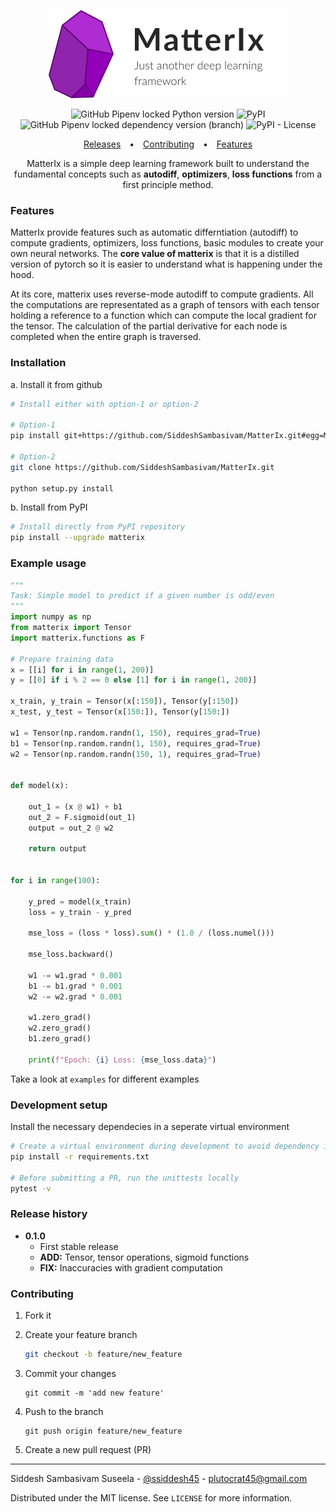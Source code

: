 <p align="center">
    <img src="https://raw.githubusercontent.com/SiddeshSambasivam/MatterIx/master/assets/Logo.png?token=AKHFPP5DPO3RQLN3NBTHJGDA4DBL6" />
</p>
<p align="center">
    <img alt="GitHub Pipenv locked Python version" src="https://img.shields.io/github/pipenv/locked/python-version/SiddeshSambasivam/MatterIx">
    <img alt="PyPI" src="https://img.shields.io/pypi/v/Matterix">
    <img alt="GitHub Pipenv locked dependency version (branch)" src="https://img.shields.io/github/pipenv/locked/dependency-version/SiddeshSambasivam/MatterIx/black/master">
    <img alt="PyPI - License" src="https://img.shields.io/pypi/l/Matterix">
</p>

<p align="center">
  <a style="padding: 0 10px;" target="#" href="#releases">Releases</a> • 
  <a style="padding: 0 10px;" href="#contributing">Contributing</a> • 
  <a style="padding: 0 10px;" href="#features">Features</a>
</p>

<p align="center">
MatterIx is a simple deep learning framework built to understand the fundamental concepts such as <b>autodiff</b>, <b>optimizers</b>, <b>loss functions</b> from a first principle method.
</p>

<h3 style="font-weight:bold">Features</h3>
MatterIx provide features such as automatic differntiation (autodiff) to compute gradients, optimizers, loss functions, basic modules to create your own neural networks. The <b>core value of matterix</b> is that it is a distilled version of pytorch so it is easier to understand what is happening under the hood.

At its core, matterix uses reverse-mode autodiff to compute gradients. All the computations are representated as a graph of tensors with each tensor holding a reference to a function which can compute the local gradient for the tensor. The calculation of the partial derivative for each node is completed when the entire graph is traversed.

<h3 style="font-weight:bold">Installation</h3>
a. Install it from github

```bash
# Install either with option-1 or option-2

# Option-1
pip install git+https://github.com/SiddeshSambasivam/MatterIx.git#egg=MatterIx

# Option-2
git clone https://github.com/SiddeshSambasivam/MatterIx.git

python setup.py install

```

b. Install from PyPI

```bash
# Install directly from PyPI repository
pip install --upgrade matterix
```

<h3 style="font-weight:bold">Example usage</h3>

```python
"""
Task: Simple model to predict if a given number is odd/even
"""
import numpy as np
from matterix import Tensor
import matterix.functions as F

# Prepare training data
x = [[i] for i in range(1, 200)]
y = [[0] if i % 2 == 0 else [1] for i in range(1, 200)]

x_train, y_train = Tensor(x[:150]), Tensor(y[:150])
x_test, y_test = Tensor(x[150:]), Tensor(y[150:])

w1 = Tensor(np.random.randn(1, 150), requires_grad=True)
b1 = Tensor(np.random.randn(1, 150), requires_grad=True)
w2 = Tensor(np.random.randn(150, 1), requires_grad=True)


def model(x):

    out_1 = (x @ w1) + b1
    out_2 = F.sigmoid(out_1)
    output = out_2 @ w2

    return output


for i in range(100):

    y_pred = model(x_train)
    loss = y_train - y_pred

    mse_loss = (loss * loss).sum() * (1.0 / (loss.numel()))

    mse_loss.backward()

    w1 -= w1.grad * 0.001
    b1 -= b1.grad * 0.001
    w2 -= w2.grad * 0.001

    w1.zero_grad()
    w2.zero_grad()
    b1.zero_grad()

    print(f"Epoch: {i} Loss: {mse_loss.data}")

```

Take a look at `examples` for different examples

<h3 style="font-weight:bold">Development setup</h3>

Install the necessary dependecies in a seperate virtual environment

```bash
# Create a virtual environment during development to avoid dependency issues
pip install -r requirements.txt

# Before submitting a PR, run the unittests locally
pytest -v
```

<h3 style="font-weight:bold" id="releases">Release history</h3>

-   **0.1.0**
    -   First stable release
    -   **ADD:** Tensor, tensor operations, sigmoid functions
    -   **FIX:** Inaccuracies with gradient computation

<h3 style="font-weight:bold" id="contributing">Contributing</h3>

1. Fork it

2. Create your feature branch

    ```bash
    git checkout -b feature/new_feature
    ```

3. Commit your changes

    ```
    git commit -m 'add new feature'
    ```

4. Push to the branch

    ```
    git push origin feature/new_feature
    ```

5. Create a new pull request (PR)

---

Siddesh Sambasivam Suseela - [@ssiddesh45](https://twitter.com/ssiddesh45) - plutocrat45@gmail.com

Distributed under the MIT license. See `LICENSE` for more information.
